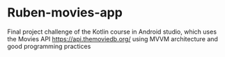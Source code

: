 # Ruben-movies-app
Final project challenge of the Kotlin course in Android studio, which uses the Movies API
https://api.themoviedb.org/  using MVVM architecture and good programming practices
